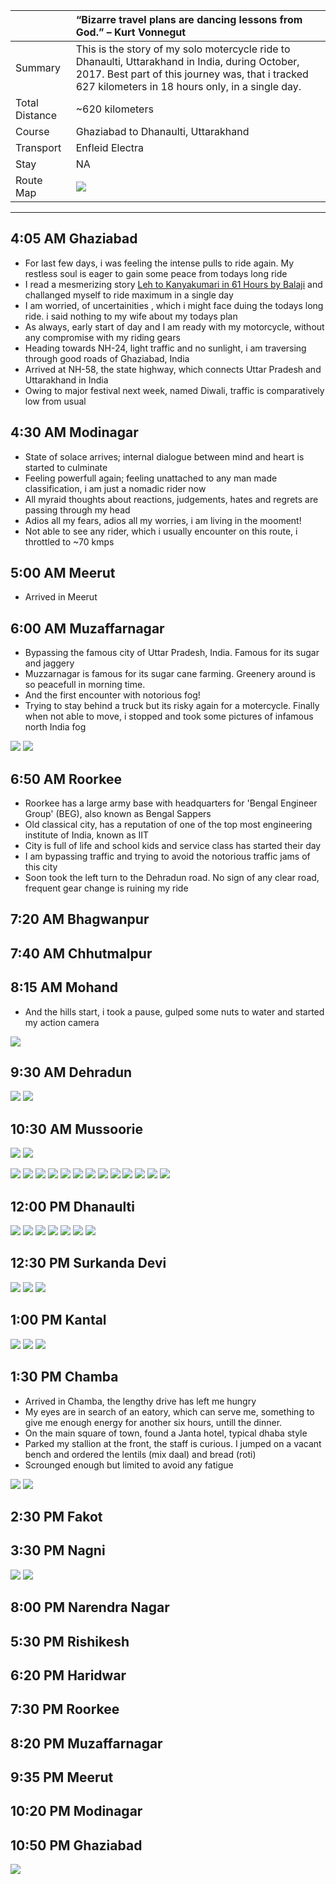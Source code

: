 | | “Bizarre travel plans are dancing lessons from God.” – Kurt Vonnegut |
| :--- | :--- |
| Summary | This is the story of my solo motercycle ride to Dhanaulti, Uttarakhand in India, during October, 2017. Best part of this journey was, that i tracked 627 kilometers in 18 hours only, in a single day.|
| Total Distance | ~620 kilometers |
| Course | Ghaziabad to Dhanaulti, Uttarakhand |
| Transport | Enfleid Electra |
| Stay | NA |
| Route Map |![](https://github.com/inbravo/travel/blob/master/october-2017/images/t/route-map.jpg)|

---

##  4:05 AM Ghaziabad
*	For last few days, i was feeling the intense pulls to ride again. My restless soul is eager to gain some peace from todays long ride 
*	I read a mesmerizing story [Leh to Kanyakumari in 61 Hours by Balaji](https://www.xbhp.com/talkies/tourer/36273-leh-kanyakumari-61-hours.html) and challanged myself to ride maximum in a single day
*	I am worried, of uncertainities , which i might face duing the todays long ride. i said nothing to my wife about my todays plan
*	As always, early start of day and I am ready with my motorcycle, without any compromise with my riding gears
*	Heading towards NH-24, light traffic and no sunlight, i am traversing through good roads of Ghaziabad, India
* 	Arrived at NH-58, the state highway, which connects Uttar Pradesh and Uttarakhand in India
*	Owing to major festival next week, named Diwali, traffic is comparatively low from usual

##  4:30 AM Modinagar
*	State of solace arrives; internal dialogue between mind and heart is started to culminate
*	Feeling powerfull again; feeling unattached to any man made classification, i am just a nomadic rider now
*	All myraid thoughts about reactions, judgements, hates and regrets are passing through my head
*	Adios all my fears, adios all my worries, i am living in the mooment! 
*	Not able to see any rider, which i usually encounter on this route, i throttled to ~70 kmps

##  5:00 AM Meerut
*	Arrived in Meerut 

##  6:00 AM Muzaffarnagar
*	Bypassing the famous city of Uttar Pradesh, India. Famous for its sugar and jaggery 
*	Muzzarnagar is famous for its sugar cane farming. Greenery around is so peacefull in morning time.
*	And the first encounter with notorious fog!
*	Trying to stay behind a truck but its risky again for a motercycle. Finally when not able to move, i stopped and took some pictures of infamous north India fog

![](https://github.com/inbravo/travel/blob/master/october-2017/images/t/IMG_20171014_062100.jpg)
![](https://github.com/inbravo/travel/blob/master/october-2017/images/t/IMG_20171014_064853.jpg)

##  6:50 AM Roorkee
*	Roorkee has a large army base with headquarters for 'Bengal Engineer Group' (BEG), also known as Bengal Sappers
*	Old classical city, has a reputation of one of the top most engineering institute of India, known as IIT
*	City is full of life and school kids and service class has started their day
*	I am bypassing traffic and trying to avoid the notorious traffic jams of this city
*	Soon took the left turn to the Dehradun road. No sign of any clear road, frequent gear change is ruining my ride

##  7:20 AM Bhagwanpur

##  7:40 AM Chhutmalpur

##  8:15 AM Mohand
*	And the hills start, i took a pause, gulped some nuts to water and started my action camera

![](https://github.com/inbravo/travel/blob/master/october-2017/images/t/IMG_20171014_084248.jpg)

##  9:30 AM Dehradun

![](https://github.com/inbravo/travel/blob/master/october-2017/images/t/IMG_20171014_100555.jpg)
![](https://github.com/inbravo/travel/blob/master/october-2017/images/t/IMG_20171014_100702.jpg)

##  10:30 AM Mussoorie

![](https://github.com/inbravo/travel/blob/master/october-2017/images/t/IMG_20171014_103532.jpg)
![](https://github.com/inbravo/travel/blob/master/october-2017/images/t/IMG_20171014_105521.jpg)

![](https://github.com/inbravo/travel/blob/master/october-2017/images/t/IMG_20171014_105526.jpg)
![](https://github.com/inbravo/travel/blob/master/october-2017/images/t/IMG_20171014_105542.jpg)
![](https://github.com/inbravo/travel/blob/master/october-2017/images/t/IMG_20171014_105820.jpg)
![](https://github.com/inbravo/travel/blob/master/october-2017/images/t/IMG_20171014_105838.jpg)
![](https://github.com/inbravo/travel/blob/master/october-2017/images/t/IMG_20171014_105852.jpg)
![](https://github.com/inbravo/travel/blob/master/october-2017/images/t/IMG_20171014_110912.jpg)
![](https://github.com/inbravo/travel/blob/master/october-2017/images/t/IMG_20171014_110929.jpg)
![](https://github.com/inbravo/travel/blob/master/october-2017/images/t/IMG_20171014_110952.jpg)
![](https://github.com/inbravo/travel/blob/master/october-2017/images/t/IMG_20171014_111445.jpg)
![](https://github.com/inbravo/travel/blob/master/october-2017/images/t/IMG_20171014_111455.jpg)
![](https://github.com/inbravo/travel/blob/master/october-2017/images/t/IMG_20171014_111458.jpg)
![](https://github.com/inbravo/travel/blob/master/october-2017/images/t/IMG_20171014_112603.jpg)
![](https://github.com/inbravo/travel/blob/master/october-2017/images/t/IMG_20171014_114425.jpg)

##  12:00 PM Dhanaulti

![](https://github.com/inbravo/travel/blob/master/october-2017/images/t/IMG_20171014_112613.jpg)
![](https://github.com/inbravo/travel/blob/master/october-2017/images/t/IMG_20171014_112619.jpg)
![](https://github.com/inbravo/travel/blob/master/october-2017/images/t/IMG_20171014_113447.jpg)
![](https://github.com/inbravo/travel/blob/master/october-2017/images/t/IMG_20171014_113517.jpg)
![](https://github.com/inbravo/travel/blob/master/october-2017/images/t/IMG_20171014_114702.jpg)
![](https://github.com/inbravo/travel/blob/master/october-2017/images/t/IMG_20171014_114705.jpg)
![](https://github.com/inbravo/travel/blob/master/october-2017/images/t/IMG_20171014_115910.jpg)

##  12:30 PM Surkanda Devi

![](https://github.com/inbravo/travel/blob/master/october-2017/images/t/IMG_20171014_122126.jpg)
![](https://github.com/inbravo/travel/blob/master/october-2017/images/t/IMG_20171014_121036.jpg)
![](https://github.com/inbravo/travel/blob/master/october-2017/images/t/IMG_20171014_121045.jpg)

##  1:00 PM Kantal

![](https://github.com/inbravo/travel/blob/master/october-2017/images/t/IMG_20171014_122423.jpg)
![](https://github.com/inbravo/travel/blob/master/october-2017/images/t/IMG_20171014_124805.jpg)
![](https://github.com/inbravo/travel/blob/master/october-2017/images/t/IMG_20171014_124810.jpg)

##  1:30 PM Chamba
*	Arrived in Chamba, the lengthy drive has left me hungry
* 	My eyes are in search of an eatory, which can serve me, something to give me enough energy for another six hours, untill the dinner.
* 	On the main square of town, found a Janta hotel, typical dhaba style
* 	Parked my stallion at the front, the staff is curious. I jumped on a vacant bench and ordered the lentils (mix daal) and bread (roti)
* 	Scrounged enough but limited to avoid any fatigue

![](https://github.com/inbravo/travel/blob/master/october-2017/images/t/IMG_20171014_132354.jpg)
![](https://github.com/inbravo/travel/blob/master/october-2017/images/t/IMG_20171014_134921.jpg)

##  2:30 PM Fakot

##  3:30 PM Nagni

![](https://github.com/inbravo/travel/blob/master/october-2017/images/t/IMG_20171014_144619.jpg)
![](https://github.com/inbravo/travel/blob/master/october-2017/images/t/IMG_20171014_151055.jpg)

##  8:00 PM Narendra Nagar
##  5:30 PM Rishikesh
##  6:20 PM Haridwar
##  7:30 PM Roorkee
##  8:20 PM Muzaffarnagar
##  9:35 PM Meerut
##  10:20 PM Modinagar
##  10:50 PM Ghaziabad

![](https://github.com/inbravo/travel/blob/master/october-2017/images/t/IMG_20171014_105750.jpg)






